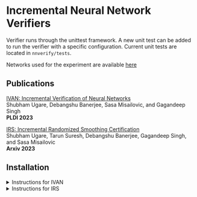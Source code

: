 # Incremental Neural Network Verifiers

Verifier runs through the unittest framework. A new unit test can be added to run the verifier with a specific 
configuration. 
Current unit tests are located in `nnverify/tests`. 

Networks used for the experiment are available [here](https://drive.google.com/drive/folders/1cPBdu2L1ctUszRw5KV69i5EsotRlINS3?usp=sharing)

## Publications

[IVAN: Incremental Verification of Neural Networks](https://arxiv.org/abs/2304.01874)\
Shubham Ugare, Debangshu Banerjee, Sasa Misailovic, and Gagandeep Singh\
<strong> PLDI 2023 </strong>

[IRS: Incremental Randomized Smoothing Certification]()\
Shubham Ugare, Tarun Suresh, Debangshu Banerjee, Gagandeep Singh, and Sasa Misailovic\
<strong> Arxiv 2023 </strong>

## Installation

<details><summary> Instructions for IVAN </summary>
<p>

### Step 1: Installing Gurobi

GUROBI installation instructions can be found at `https://www.gurobi.com/documentation/9.5/quickstart_linux/software_installation_guid.html`

For Linux-based systems the installation steps are:
Install Gurobi:
```
wget https://packages.gurobi.com/9.1/gurobi9.1.2_linux64.tar.gz
tar -xvf gurobi9.1.2_linux64.tar.gz
cd gurobi912/linux64/src/build
sed -ie 's/^C++FLAGS =.*$/& -fPIC/' Makefile
make
cp libgurobi_c++.a ../../lib/
cd ../../
cp lib/libgurobi91.so /usr/local/lib -> (You may need to use sudo command for this)   
python3 setup.py install
cd ../../
```

Update environment variables:
i) Run following export commands in command prompt/terminal (these environment values are only valid for the current session) 
ii) Or copy the lines in the .bashrc file (or .zshrc if using zshell), and save the file 

```
export GUROBI_HOME="$HOME/opt/gurobi950/linux64"
export GRB_LICENSE_FILE="$HOME/gurobi.lic"
export PATH="${PATH}:${GUROBI_HOME}/bin"
export LD_LIBRARY_PATH=$LD_LIBRARY_PATH:/$HOME/usr/local/lib:/usr/local/lib
```

Getting the free academic license
To run GUROBI one also needs to get a free academic license. https://www.gurobi.com/documentation/9.5/quickstart_linux/retrieving_a_free_academic.html#subsection:academiclicense

a) Register using any academic email ID on the GUROBI website. b) Generate the license on https://portal.gurobi.com/iam/licenses/request/

Choose Named-user Academic


c)Use the command in the command prompt to generate the licesne. 


(If not automatically done, place the license in one of the following locations “/opt/gurobi/gurobi.lic” or “$HOME/gurobi.lic”)

### Step 2: Installing Python dependencies in a virtual environment

First, make sure you have venv (https://docs.python.org/3/library/venv.html).
If venv is not already installed, install it with the following command (Use appropriate python version)

`sudo apt-get install python3.8-venv`

(One can also use other environments such as conda, however we have not tested the experiments on other Python environments) 

To create the virtual environment,

`python3 -m venv env`

Then to enter the virtual environment, run

`source env/bin/activate`

Install all packages including the compiler with

`pip install -r requirements.txt` 

Even if installation of any of the libraries does not work, ignore and continue with the next steps

### Step 3: Running experiments 

Caveats:
1. The speedup results obtained in the experiment can vary depending on the machine

2. Our experiments run our tool IVAN and the baseline on a fixed number of randomly chosen inputs from the dataset. We report the average speedup on each verification instance. The speedup results in the paper are for count=100. One can change the count=20 to a smaller value for faster run of all experiments. However, the average speedup result may vary depending on this value.
 
3. Speedups are also dependent on the timeout used for verification. To accurate reproduce the results from the paper, we advise not changing those timeout values otherwise the observed speedups can be less or more than the ones reported in the paper.

Instructions for running experiments:
A single experiment runs IVAN and the baseline for verifying a set of properties on a fixed network and fixed type of modification.  

One can run a single experiment from the test using the following command. This will take about 1 to 2 hours. 

`python3 -m unittest -v nnverify.tests.test_pldi.TestIVAN.test1`

Running the experiment will result in following console output

The following part of the console output present the verifier name, network name, number of inputs in the experiment and the timeout for the verification.
```
test1 (nnverify.tests.test_pldi.TestIVAN) ... Running IVAN on the original network
Running on the network:  nnverify/nets/mnist-net_256x2.onnx
Number of verification instances:  100
Timeout of verification:  100
```

There are 4 possible outcomes of verification that are also printed on the console

    `VERIFIED` - The robustness property is verified
    `ADV_EXAMPLE` - The verifier found a adversarial example for the property
    `MISS_CLASSIFIED` - DNN missclassified the input. This is a trivial counter-example for the property
    `UNKNOWN` - The verifier timed out
    

All experiments in the paper consider multiple combinations of networks and network perturbations for evaluating IVAN’s effectiveness in verification compared to the baseline. The goal of experiments is to compute IVAN’s speedup over the baselines. 
 
All experiment unit tests are located in nnverify/test_pldi.py. All tests can be run using the following command. 

`python3 -m unittest -v nnverify.tests.test_pldi.TestIVAN`

The total running time for these tests is about 20 hours. Table 2, Figures 5, and 6 are the results of these experiments. 


How to see the speedup results
The results are printed at stdout. But it is easier to check them in the file results/proof_transfer.csv at the end of the execution. In The csv file each experiment result is summarized in 3 lines, including speedup and extra properties verified. 



This includes information about 
a) time of the experiment b) network name c) network update type d) Number of verification instances e) time taken by IVAN and baseline f) proof tree size by IVAN and the baseline g) extra properties verified by IVAN compared to the baseline  


Results with following details are also pickled in results/pickle/ directory. This includes for i) time taken ii) verification output iii) proof tree size

The ablation study experiments (Table 2) from the paper are also included in the same file. One can run those experiments in the following cases:


Reuse →  `python3 -m unittest -v nnverify.tests.test_pldi.TestReuse`

Reorder → `python3 -m unittest -v nnverify.tests.test_pldi.TestReorder`
  

Similar to the previous case, the runtime is roughly 20 hours and can be made smaller by decreasing the count of verification instances.


Hyperparameter sensitivity experiments (Figure 8) can be performed using  	

`python3 -m unittest -v nnverify.tests.test_pldi.TestSensitivity`


## Adding New Experiments


Similar to existing experiments one can easily add new experiments using a unit test. One can add this test in existing test file nnverify/test_pldi.py or can create a new test file. 

More information about the adding unittests in python is available here https://docs.python.org/3/library/unittest.html. 

A test function looks like following

```
    def test_new(self):
        args = pt.TransferArgs(
            net=’mnist_0.1.onnx’, 
            domain=Domain.LP, 
            split=Split.RELU_ESIP_SCORE,
            approx=ap.Quantize(ap.QuantizationType.INT8)
            dataset=Dataset.MNIST,    
            eps=0.02,
            count=100, 
            pt_method=IVAN(0.003, 0.003),
            timeout=100)
        pt.proof_transfer(args)
```

Here, 

`net`: location of the onnx or torch network. The networks should be placed in nnverify/nets directory. 

`domain`: The abstract domain used by the verifier. The paper experiments are with LP and DeepZ domains. We have recently added more domains. 

`split`: The branching heuristic used

`approx`: The modification performed on the network. 

`dataset`: Includes MNIST, CIFAR10, and ACAS-XU

`eps`: Robustness radius

`count`: Number of verification properties

`timeout`: timeout for each verification instance

`pt_method`: This is to choose the exact incremental verification technique used in the paper. `IVAN(alpha, beta)` combines all the main techniques. `REORDERING(alpha, beta)` uses just the reordering technique, whereas `REUSE` uses just the reuse technique. The latter 2 were used for the ablation study. alpha and beta are hyperparameters that can be tuned for better results. 



</p>
</details>
<details><summary> Instructions for IRS </summary>
 <p>

### Incremental Randomized Smoothing Certification
  This repository contains the code for the paper [Incremental Randomized Smoothing Certification](). The models used for the experiments can be found [here](). 
  
  Incremental Randomized Smoothing (IRS) is the first approach for efficient incremental robustness certification for randomized smoothing(RS).  Given an original network $f$ and its smoothed version $g$, and a modified network $f^p$ with its smoothed version $g^p$, IRS incrementally certifies the robustness of $g^p$ by reusing the information from the execution of RS certification on $g$. The figure below presents the high-level workflow of IRS.
  
  <img width="1014" alt="workflow" src="https://github.com/shubhamugare/nn_verify/assets/68882529/10ac3af7-93db-4701-9dc5-ddb252bc4d4c">

  
  IRS takes the original classifier $f$ and input $x$. It is built on top of the standard RS framework. IRS reuses the $\underline{pA}$ and $\underline{pB}$ estimates computed for $f$ on $x$ by RS. IRS estimate $ζx$, the upper bound on the probability that outputs of $f$ and $f^p$ are distinct, from $f$ and $f^p$. For the smoothed classifier $g^p$ obtained from the updated classifier $f^p$ it computes the certified radius by combining $\underline{pA}$ and $\underline{pB}$ with $ζx$.
  
  We extensively evaluate the performance of IRS on state-of-the-art models on CIFAR10 (ResNet-20,ResNet-110) and ImageNet (ResNet-50) datasets, considering several common approximations such as pruning and quantization. Our results demonstrate speedups of up to 3x over the standard non-incremental RS baseline, highlighting the effectiveness of IRS in improving certification efficiency.
  
### Installation and Setup in a Virtual Environment
  #### Step 1: Virtual Environment Setup
  ##### Conda 
  First, make sure you have conda. Refer to the following link for an installation guide. https://conda.io/projects/conda/en/latest/user-guide/install/index.html
  To create the virtual environment,
  
  `conda create --name env`
  
  Then to enter the virtual environment, run
  
  `conda activate env`
  
  ##### venv
  
  In addition to Conda, venv (https://docs.python.org/3/library/venv.html) can be used to run IRS in a virtual environment. 
  If venv is not already installed, install it with the following command (Use appropriate python version)

  `sudo apt-get install python3.8-venv` 

  To create the virtual environment,

  `python3 -m venv env`

  Then to enter the virtual environment, run

  `source env/bin/activate`

  
  #### Step 2: Dependencies Installation
  Following the creation of the conda environment or venv, install all packages with
  
  `pip install -r requirements.txt`
  
  Finally run, 
  
  `pip install --upgrade torch torchvision`
  
  #### Step 3: Downloading Trained Models
  Download the networks used for the experiment [here](https://drive.google.com/file/d/1h_TpbXm5haY5f-l4--IKylmdz6tvPoR4).
  
  Then, move the networks to `nnverify/nets`.
  
  Finally, create an environment variable for ImageNet path with the following command.
  
  `export IMAGENET_DIR= $PATH_TO_IMAGENET`
  
### Running experiments
  #### Caveats
   1. The speedup results obtained in the experiment can vary depending on the machine.
  
   2. Our experiments run the Incremental Randomized Smoothing (IRS) algorithm and baseline randomized smoothing approach on a range of sample sizes. We compute and report the average speedup in certification time for a particular average certified radius (ACR). The speedup results in the paper are for sample values from {1%, … 10%} of the sample size used to certify the original network, enabling a fast recertification while maintaining a sufficiently high ACR. Users can change the range of the sample values provided they have a different sample budget. However, IRS is more advantageous when the chosen sample range is small, enabling a more efficient recertification. 
  
  3. The speedup results reported in the paper are for $count=500$ images. One can change to a smaller value for faster run of all experiments. However, the average speedup result may vary depending on this value.
  
 4. For the main experiments in the paper, we used $N = 10^4$ samples for the certification of the original network. However, this parameter can be modified depending on the user’s sample budget. As shown in the paper, increasing the value of $N$ (ie. to $10^5$ or $10^6$) results in greater speedup for IRS over baseline recertification from scratch. 
  
  5. Int8 quantization is run on CPU as current dynamic quantization in PyTorch only supports CPU. Consequently, experiments with int8 quantization take longer time to run than other approximations, which run in GPU.
  
  #### Instructions for Running Main Experiments
  All experiments are found in `nnverify/tests/test_incremental_smoothing.py`
  
  A single experiment runs the certification of the original network using randomized smoothing, the certification of the modified network  using incremental randomized smoothing, and the certification of the modified network using randomized smoothing from scratch for a particular approximation and $\sigma$.

 One can run a single experiment from the test using the following command. 
 
 `python -m unittest -v nnverify.tests.test_incremental_smoothing.irs_plot.test_cifar10_resnet110_int8_sigma1`
  
  All experiments in the paper consider multiple combinations of networks and network perturbations for evaluating IRS’ effectiveness in verification compared to the baseline. The goal of the experiments is to compute IRS’ speedup over the baselines.

 Tests across all approximations for a particular network can be run using the following command. 
  
  `python -m unittest -v nnverify.tests.test_incremental_smoothing.irs_plot.test_cifar10_resnet110_sigma1`

 For more consistent results, certification can be run for multiple trials with error bars using the following command.
  
  `python -m unittest -v nnverify.tests.test_incremental_smoothing.irs_plot.test_cifar10_resnet110_int8_sigma1_eb`
 
 In the paper, Figures 3 through 12 and Tables 1, 3, 5, 8, and 9 are the results of these experiments. 
  
 #### How to See the Speedup Results
  The average speedup range is printed at stdout. Detailed results can be viewed in the `results/` directory created when running an experiment. The `results/` folder contains the following for each combination of network, approximation, and $\sigma$:
  1. A txt file of the average speedup in certification time of certifying a particular ACR between IRS and baseline. 
  
  2. Plots of average certified radius vs average certification time, certification accuracy vs average certification time, average certified radius vs sample size, and certification accuracy vs sample size for IRS and baseline. 
  
  3. Plots of the distribution of $\underline{pA}$ values for the perturbed network certified with baseline randomized smoothing.
  
  4. A summary.txt file with the ACR, average $ζx$ values, average certification times, and proportion of $\underline{pA}$ of the original network greater than the threshold parameter $\gamma$.
 
  5. Subfolders of numpy arrays of certification time, average certified radius, and $ζx$ values for each sample size

  6. Pickle files of the result for each sample size
 
  7. A log file with all the console output
 
 #### Other Experiments
  Sensitivity experiments (Table 4) for changing the sample size $N$ can be run using
  
   `python -m unittest -v nnverify.tests.test_incremental_smoothing.irs_plot.n_ablation_cifar10_resnet110`

  Sensitivity experiments for the threshold parameter $\gamma$ (Table 5) can be performed using
  
   `python -m unittest -v nnverify.tests.test_incremental_smoothing.hyperparam.grid_cifar10_resnet110_int8_sigma05`
  
  Tables for standard accuracy of original and modified networks (Table 6) can be generated with 
  
  `python -m unittest -v nnverify.tests.test_incremental_smoothing.accuracy.standard_acc_cifar10_resnet110`
  
  Tables for smoothed accuracy of original and modified networks (Table 7) can be generated with
  
  `python -m unittest -v nnverify.tests.test_incremental_smoothing.accuracy.smoothed_acc_cifar10_resnet110`
  
### Analyzing Stored Results
  `nnverify/smoothing/code/irs_analyze.py` enables the user to run analysis on stored results from the IRS experiments. For instance, the following command can be useed to plot the visualizatiions and generate tables for a particular network, approximation, and $\sigma$.
  
  `python3 nnverify/smoothing/code/irs_analyze.py --dataset CIFAR10 --net resnet110 --approximation int8 --sigma 1.00`
  
  | Parameter Name        | Type           | Description  |
  | ------------- |:-------------:| -----:|
  | `dataset`      | str, choices = 'ImageNet', 'CIFAR10' | The dataset the network was trained on |
  | `net`     | str, choices = 'resnet20', 'resnet50', 'resnet110'      | The torch network. The networks should be placed in nnverify/nets directory. |
  | `approximation`     | str, choices = 'all, 'int8', 'fp16', 'bf16', 'prune5', 'prune10', 'prune20'      | The modification performed on the network |
  | `sigma`     | float      | The noise hyperparmeter used to train and certify the network |
  | `batch`     | int, default = 100      |   Batch Size |
  | `N`     | int, default = 10000      | Number of Samples Used to Certify the Original Network |
  | `N2`     | int, default = 1000      | Number of samples used to certify the modified network using baseline randomized smoothing |
  | `Nchi`     | int, default = 1000      | Number of samples used to certify the modified network with incremental randomized smoothing |
  | `count`     | int, default = 500      | Number of Images to Run Certification On |
  | `alpha1`     | float, default = 0.001      | Randomized Smoothing Failure Probability |
  | `alpha_chi`     | float, default = 0.001      | Chi Estimation Failure Probability |
  | `plot`     | bool, default = True      | Whether or not to plot the stored data |
  | `std_acc`     | bool, default = True      | Whether or not to compute the standard accuracy of the network |
  | `smoothed_acc`     | bool, default = True      | Whether or not to compute the smoothed accuracy of the network |
  | `chi`     | bool, default = True      | Whether or not to compute the mean chi values |
  
### Adding New Experiments
  Similar to existing experiments one can easily add new experiments using a unit test. One can add this test in existing test file `nnverify/tests/test_incremental_smoothing.py` or can create a new test file in `nnverify/tests/`.
  
 More information about the adding unittests in python is available here 
  
  https://docs.python.org/3/library/unittest.html.
 
 A test function looks like following
  
 ```python
  def test_new_testcase(self):
   self.certify_for_each_sample_size_eb(net = config.CIFAR_RESNET_110, dataset = Dataset.CIFAR10, 
   approximation = ap.Quantize(ap.QuantizationType.INT8), N = 10000, sigma = 1.00, reapeats = 3)
  ```
  
  ##### .certify_for_each_sample_size_eb()
  | Parameter Name        | Type           | Description  |
  | ------------- |:-------------:| -----:|
  | `dataset`      | str, choices = 'ImageNet', 'CIFAR10' | The dataset the network was trained on |
  | `net`     | str, choices = 'resnet20', 'resnet50', 'resnet110'      | The torch network. The networks should be placed in `nnverify/nets` directory. |
  | `approximation`     | str, Default = None. choices = None, 'int8', 'fp16', 'bf16', 'prune5', 'prune10', 'prune20'      | The modification performed on the network. Default runs all approximations. |
  | `sigma`     | float, default = 1.00      | The noise hyperparmeter used to train and certify the network |
  | `N`     | int, default = 10000      | Number of Samples Used to Certify the Original Network |
  | `reapeat`     | int, default = 3      | Number of Trials to Run Certification |
    
</p>
</details>

